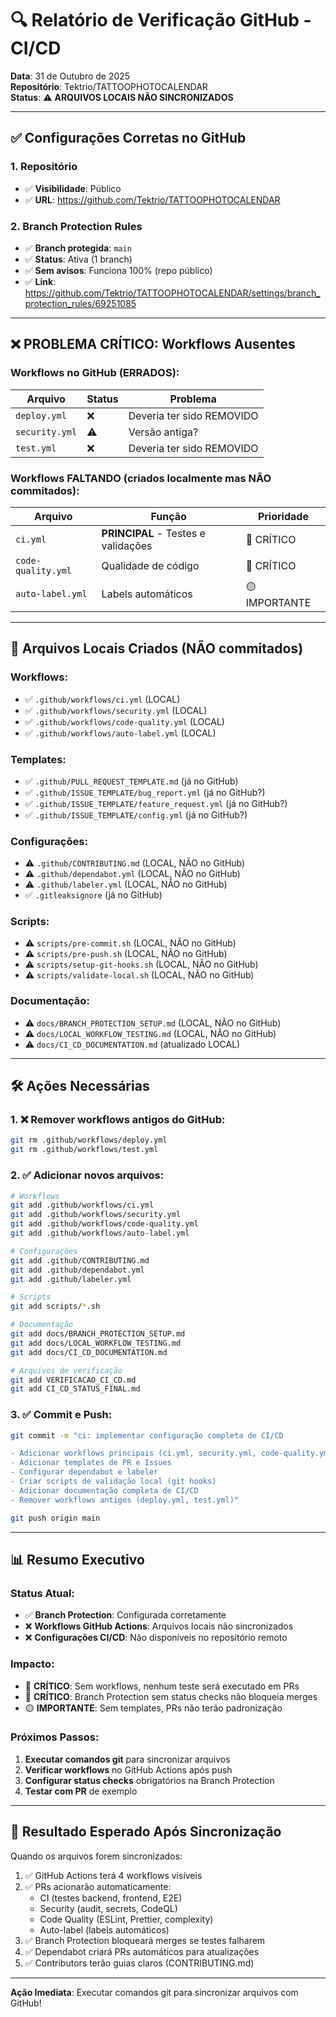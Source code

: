 # 🔍 Relatório de Verificação GitHub - CI/CD

**Data**: 31 de Outubro de 2025  
**Repositório**: Tektrio/TATTOOPHOTOCALENDAR  
**Status**: ⚠️ **ARQUIVOS LOCAIS NÃO SINCRONIZADOS**

---

## ✅ Configurações Corretas no GitHub

### 1. Repositório
- ✅ **Visibilidade**: Público
- ✅ **URL**: https://github.com/Tektrio/TATTOOPHOTOCALENDAR

### 2. Branch Protection Rules
- ✅ **Branch protegida**: `main`
- ✅ **Status**: Ativa (1 branch)
- ✅ **Sem avisos**: Funciona 100% (repo público)
- ✅ **Link**: https://github.com/Tektrio/TATTOOPHOTOCALENDAR/settings/branch_protection_rules/69251085

---

## ❌ PROBLEMA CRÍTICO: Workflows Ausentes

### Workflows no GitHub (ERRADOS):

| Arquivo | Status | Problema |
|---------|--------|----------|
| `deploy.yml` | ❌ | Deveria ter sido REMOVIDO |
| `security.yml` | ⚠️ | Versão antiga? |
| `test.yml` | ❌ | Deveria ter sido REMOVIDO |

### Workflows FALTANDO (criados localmente mas NÃO commitados):

| Arquivo | Função | Prioridade |
|---------|--------|------------|
| `ci.yml` | **PRINCIPAL** - Testes e validações | 🔴 CRÍTICO |
| `code-quality.yml` | Qualidade de código | 🔴 CRÍTICO |
| `auto-label.yml` | Labels automáticos | 🟡 IMPORTANTE |

---

## 📁 Arquivos Locais Criados (NÃO commitados)

### Workflows:
- ✅ `.github/workflows/ci.yml` (LOCAL)
- ✅ `.github/workflows/security.yml` (LOCAL)
- ✅ `.github/workflows/code-quality.yml` (LOCAL)
- ✅ `.github/workflows/auto-label.yml` (LOCAL)

### Templates:
- ✅ `.github/PULL_REQUEST_TEMPLATE.md` (já no GitHub)
- ✅ `.github/ISSUE_TEMPLATE/bug_report.yml` (já no GitHub?)
- ✅ `.github/ISSUE_TEMPLATE/feature_request.yml` (já no GitHub?)
- ✅ `.github/ISSUE_TEMPLATE/config.yml` (já no GitHub?)

### Configurações:
- ⚠️ `.github/CONTRIBUTING.md` (LOCAL, NÃO no GitHub)
- ⚠️ `.github/dependabot.yml` (LOCAL, NÃO no GitHub)
- ⚠️ `.github/labeler.yml` (LOCAL, NÃO no GitHub)
- ✅ `.gitleaksignore` (já no GitHub)

### Scripts:
- ⚠️ `scripts/pre-commit.sh` (LOCAL, NÃO no GitHub)
- ⚠️ `scripts/pre-push.sh` (LOCAL, NÃO no GitHub)
- ⚠️ `scripts/setup-git-hooks.sh` (LOCAL, NÃO no GitHub)
- ⚠️ `scripts/validate-local.sh` (LOCAL, NÃO no GitHub)

### Documentação:
- ⚠️ `docs/BRANCH_PROTECTION_SETUP.md` (LOCAL, NÃO no GitHub)
- ⚠️ `docs/LOCAL_WORKFLOW_TESTING.md` (LOCAL, NÃO no GitHub)
- ⚠️ `docs/CI_CD_DOCUMENTATION.md` (atualizado LOCAL)

---

## 🛠️ Ações Necessárias

### 1. ❌ Remover workflows antigos do GitHub:
```bash
git rm .github/workflows/deploy.yml
git rm .github/workflows/test.yml
```

### 2. ✅ Adicionar novos arquivos:
```bash
# Workflows
git add .github/workflows/ci.yml
git add .github/workflows/security.yml
git add .github/workflows/code-quality.yml
git add .github/workflows/auto-label.yml

# Configurações
git add .github/CONTRIBUTING.md
git add .github/dependabot.yml
git add .github/labeler.yml

# Scripts
git add scripts/*.sh

# Documentação
git add docs/BRANCH_PROTECTION_SETUP.md
git add docs/LOCAL_WORKFLOW_TESTING.md
git add docs/CI_CD_DOCUMENTATION.md

# Arquivos de verificação
git add VERIFICACAO_CI_CD.md
git add CI_CD_STATUS_FINAL.md
```

### 3. ✅ Commit e Push:
```bash
git commit -m "ci: implementar configuração completa de CI/CD

- Adicionar workflows principais (ci.yml, security.yml, code-quality.yml, auto-label.yml)
- Adicionar templates de PR e Issues
- Configurar dependabot e labeler
- Criar scripts de validação local (git hooks)
- Adicionar documentação completa de CI/CD
- Remover workflows antigos (deploy.yml, test.yml)"

git push origin main
```

---

## 📊 Resumo Executivo

### Status Atual:
- ✅ **Branch Protection**: Configurada corretamente
- ❌ **Workflows GitHub Actions**: Arquivos locais não sincronizados
- ❌ **Configurações CI/CD**: Não disponíveis no repositório remoto

### Impacto:
- 🔴 **CRÍTICO**: Sem workflows, nenhum teste será executado em PRs
- 🔴 **CRÍTICO**: Branch Protection sem status checks não bloqueia merges
- 🟡 **IMPORTANTE**: Sem templates, PRs não terão padronização

### Próximos Passos:
1. **Executar comandos git** para sincronizar arquivos
2. **Verificar workflows** no GitHub Actions após push
3. **Configurar status checks** obrigatórios na Branch Protection
4. **Testar com PR** de exemplo

---

## 🎯 Resultado Esperado Após Sincronização

Quando os arquivos forem sincronizados:

1. ✅ GitHub Actions terá 4 workflows visíveis
2. ✅ PRs acionarão automaticamente:
   - CI (testes backend, frontend, E2E)
   - Security (audit, secrets, CodeQL)
   - Code Quality (ESLint, Prettier, complexity)
   - Auto-label (labels automáticos)
3. ✅ Branch Protection bloqueará merges se testes falharem
4. ✅ Dependabot criará PRs automáticos para atualizações
5. ✅ Contributors terão guias claros (CONTRIBUTING.md)

---

**Ação Imediata**: Executar comandos git para sincronizar arquivos com GitHub!

